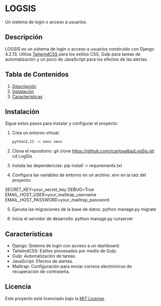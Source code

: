 # LOGSIS
Un sistema de login o acceso a usuarios.

## Descripción
LOGSIS es un sistema de login o acceso a usuarios construido con Django 4.2.13. Utiliza [TailwindCSS](https://tailwindcss.com/) para los estilos CSS, Gulp para tareas de automatización y un poco de JavaScript para los efectos de las alertas.

## Tabla de Contenidos
1. [Descripción](#descripción)
2. [Instalación](#instalación)
3. [Características](#características)

## Instalación
Sigue estos pasos para instalar y configurar el proyecto:

1. Crea un entorno virtual:
   ```bash
   python3.11 -m venv venv

2. Clona el repositorio:
git clone https://github.com/rcarlosalba/LogSis.git
cd LogSis

3. Instala las dependencias: 
pip install -r requirements.txt

4. Configura las variables de entorno en un archivo .env en la raíz del proyecto:

SECRET_KEY=your_secret_key
DEBUG=True
EMAIL_HOST_USER=your_mailtrap_username
EMAIL_HOST_PASSWORD=your_mailtrap_password

5. Ejecuta las migraciones de la base de datos:
python manage.py migrate

6. Inicia el servidor de desarrollo:
python manage.py runserver

## Características

- Django: Sistema de login con acceso a un dashboard.
- TailwindCSS: Estilos procesados por medio de Gulp.
- Gulp: Automatización de tareas.
- JavaScript: Efectos de alertas.
- Mailtrap: Configuración para enviar correos electrónicos de recuperación de contraseña.

## Licencia
Este proyecto está licenciado bajo la [MIT License](https://opensource.org/license/mit).